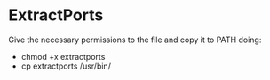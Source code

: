 # ExtractPorts

Give the necessary permissions to the file and copy it to PATH doing:

- chmod +x extractports
- cp extractports /usr/bin/

